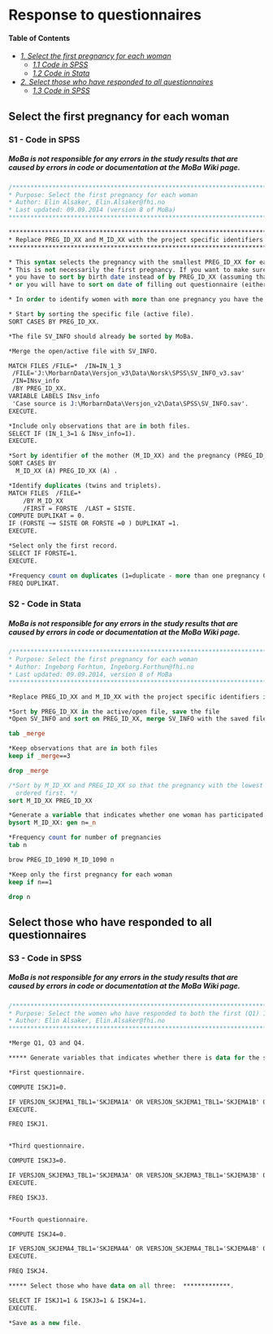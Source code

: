 # Response to questionnaires

#### Table of Contents
- _[1. Select the first pregnancy for each woman](#select-the-first-pregnancy-for-each-woman)_ <br>
	- _[1.1 Code in SPSS](#s1---code-in-spss)_ <br>
 	- _[1.2 Code in Stata](#s2---code-in-stata)_ <br>
- _[2. Select those who have responded to all questionnaires](#select-those-who-have-responded-to-all-questionnaires)_ <br>
	- _[1.3 Code in SPSS](#s3---code-in-spss)_ <br>
  
## Select the first pregnancy for each woman

### S1 - Code in SPSS
##### MoBa is not responsible for any errors in the study results that are caused by errors in code or documentation at the MoBa Wiki page.
```stata
/***************************************************************************************************
* Purpose: Select the first pregnancy for each woman 
* Author: Elin Alsaker, Elin.Alsaker@fhi.no 
* Last updated: 09.09.2014 (version 8 of MoBa)
****************************************************************************************************/

**********************************************************************************************
* Replace PREG_ID_XX and M_ID_XX with the project specific identifiers in the syntax below.
**********************************************************************************************

* This syntax selects the pregnancy with the smallest PREG_ID_XX for each woman. 
* This is not necessarily the first pregnancy. If you want to make sure of this,
* you have to sort by birth date instead of by PREG_ID_XX (assuming that you have a file including birth date for the child),
* or you will have to sort on date of filling out questionnaire (either on date or year depending on information available). 

* In order to identify women with more than one pregnancy you have the merge the file in question with the SV_INFO file.

* Start by sorting the specific file (active file).
SORT CASES BY PREG_ID_XX.

*The file SV_INFO should already be sorted by MoBa.

*Merge the open/active file with SV_INFO.

MATCH FILES /FILE=*  /IN=IN_1_3
 /FILE='J:\MorbarnData\Versjon_v3\Data\Norsk\SPSS\SV_INFO_v3.sav'
 /IN=INsv_info
 /BY PREG_ID_XX.
VARIABLE LABELS INsv_info
 'Case source is J:\MorbarnData\Versjon_v2\Data\SPSS\SV_INFO.sav'.
EXECUTE.

*Include only observations that are in both files.
SELECT IF (IN_1_3=1 & INsv_info=1).
EXECUTE.

*Sort by identifier of the mother (M_ID_XX) and the pregnancy (PREG_ID_XX=).
SORT CASES BY
  M_ID_XX (A) PREG_ID_XX (A) .

*Identify duplicates (twins and triplets).
MATCH FILES  /FILE=* 
	/BY M_ID_XX
	/FIRST = FORSTE  /LAST = SISTE.
COMPUTE DUPLIKAT = 0.
IF (FORSTE ~= SISTE OR FORSTE =0 ) DUPLIKAT =1.
EXECUTE.

*Select only the first record.
SELECT IF FORSTE=1.
EXECUTE.

*Frequency count on duplicates (1=duplicate - more than one pregnancy 0=only one pregnancy).
FREQ DUPLIKAT.
```

### S2 - Code in Stata
##### MoBa is not responsible for any errors in the study results that are caused by errors in code or documentation at the MoBa Wiki page.
```stata
/***************************************************************************************************
* Purpose: Select the first pregnancy for each woman 
* Author: Ingeborg Forhtun, Ingeborg.Forthun@fhi.no 
* Last updated: 09.09.2014, version 8 of MoBa 
****************************************************************************************************/

*Replace PREG_ID_XX and M_ID_XX with the project specific identifiers in the code below. 

*Sort by PREG_ID_XX in the active/open file, save the file
*Open SV_INFO and sort on PREG_ID_XX, merge SV_INFO with the saved file

tab _merge

*Keep observations that are in both files
keep if _merge==3

drop _merge

/*Sort by M_ID_XX and PREG_ID_XX so that the pregnancy with the lowest number for PREG_ID_XX for the same mother is
  ordered first. */
sort M_ID_XX PREG_ID_XX

*Generate a variable that indicates whether one woman has participated with more than one pregnancy
bysort M_ID_XX: gen n=_n

*Frequency count for number of pregnancies 
tab n

brow PREG_ID_1090 M_ID_1090 n

*Keep only the first pregnancy for each woman
keep if n==1

drop n
```
## Select those who have responded to all questionnaires
### S3 - Code in SPSS
##### MoBa is not responsible for any errors in the study results that are caused by errors in code or documentation at the MoBa Wiki page.
```stata
/******************************************************************************************************************
* Purpose: Select the women who have responded to both the first (Q1) 1, third ((Q3) and fourth questionnaire (Q4). 
* Author: Elin Alsaker, Elin.Alsaker@fhi.no 
*******************************************************************************************************************/

*Merge Q1, Q3 and Q4. 

***** Generate variables that indicates whether there is data for the specific questionnaires:  *************.

*First questionnaire.

COMPUTE ISKJ1=0.

IF VERSJON_SKJEMA1_TBL1='SKJEMA1A' OR VERSJON_SKJEMA1_TBL1='SKJEMA1B' OR VERSJON_SKJEMA1_TBL1='SKJEMA1C' OR VERSJON_SKJEMA1_TBL1='SKJEMA1E'   ISKJ1=1.
EXECUTE.

FREQ ISKJ1.


*Third questionnaire.

COMPUTE ISKJ3=0.

IF VERSJON_SKJEMA3_TBL1='SKJEMA3A' OR VERSJON_SKJEMA3_TBL1='SKJEMA3B' OR VERSJON_SKJEMA3_TBL1='SKJEMA3C' OR VERSJON_SKJEMA3_TBL1='SKJEMA3E'   ISKJ3=1.
EXECUTE.

FREQ ISKJ3.


*Fourth questionnaire.

COMPUTE ISKJ4=0.

IF VERSJON_SKJEMA4_TBL1='SKJEMA4A' OR VERSJON_SKJEMA4_TBL1='SKJEMA4B' OR VERSJON_SKJEMA4_TBL1='SKJEMA4F' OR VERSJON_SKJEMA4_TBL1='SKJEMA4G'  ISKJ4=1.
EXECUTE.

FREQ ISKJ4.

***** Select those who have data on all three:  *************.

SELECT IF ISKJ1=1 & ISKJ3=1 & ISKJ4=1.
EXECUTE.

*Save as a new file.
```
